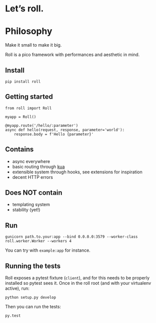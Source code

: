 # Let’s roll.

# Philosophy

Make it small to make it big.

Roll is a pico framework with performances and aesthetic in mind.

## Install

    pip install roll


## Getting started

    from roll import Roll

    myapp = Roll()

    @myapp.route('/hello/:parameter')
    async def hello(request, response, parameter='world'):
        response.body = f'Hello {parameter}'


## Contains

* async everywhere
* basic routing through [kua](https://github.com/nitely/kua)
* extensible system through hooks, see extensions for inspiration
* decent HTTP errors


## Does NOT contain

* templating system
* stability (yet!)


## Run

    gunicorn path.to.your:app --bind 0.0.0.0:3579 --worker-class roll.worker.Worker --workers 4

You can try with `example:app` for instance.


## Running the tests

Roll exposes a pytest fixture (`client`), and for this needs to be properly
installed so pytest sees it. Once in the roll root (and with your virtualenv
active), run:

    python setup.py develop

Then you can run the tests:

    py.test
